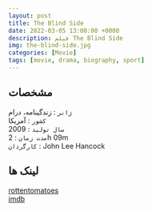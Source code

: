 ```yaml
---
layout: post
title: The Blind Side
date: 2022-03-05 13:00:00 +0000
description: فیلم The Blind Side
img: the-blind-side.jpg
categories: [Movie]
tags: [movie, drama, biography, sport]
---
```



## مشخصات

`ژانر` : زندگینامه، درام  
`کشور` : آمریکا  
`سال تولید` : 2009  
`مدت زمان` : 2h 09m  
`کارگردان` : John Lee Hancock

## لینک ها

[rottentomatoes](https://www.rottentomatoes.com/m/1212694-blind_side)  
[imdb](https://www.imdb.com/title/tt0878804/)